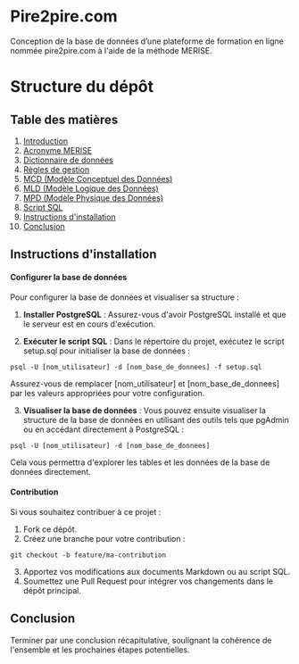 # Pire2pire.com

Conception de la base de données d’une plateforme de formation en ligne nommée pire2pire.com à l'aide de la méthode MERISE.

# Structure du dépôt

## Table des matières

1. [Introduction](./doc/Client/Context.md)
2. [Acronyme MERISE](./doc/Merise/Merise-acronym.md)
3. [Dictionnaire de données](./doc/Merise/Dictionary.md)
4. [Règles de gestion](./doc/Gestion-rules.md)
5. [MCD (Modèle Conceptuel des Données)](./doc/Merise/MCD.md)
6. [MLD (Modèle Logique des Données)](./doc/Merise/MLD.md)
7. [MPD (Modèle Physique des Données)](./doc/Merise/MPD.md)
8. [Script SQL](./doc/Merise/SQL.md)
9. [Instructions d'installation](#instructions-dinstallation)
10. [Conclusion](#conclusion)

## Instructions d'installation

#### Configurer la base de données

Pour configurer la base de données et visualiser sa structure :

1. **Installer PostgreSQL** : Assurez-vous d'avoir PostgreSQL installé et que le serveur est en cours d'exécution.

2. **Exécuter le script SQL** : Dans le répertoire du projet, exécutez le script setup.sql pour initialiser la base de données :

```
psql -U [nom_utilisateur] -d [nom_base_de_donnees] -f setup.sql
```

Assurez-vous de remplacer [nom_utilisateur] et [nom_base_de_donnees] par les valeurs appropriées pour votre configuration.

3. **Visualiser la base de données** : Vous pouvez ensuite visualiser la structure de la base de données en utilisant des outils tels que pgAdmin ou en accédant directement à PostgreSQL :

```
psql -U [nom_utilisateur] -d [nom_base_de_donnees]
```

Cela vous permettra d'explorer les tables et les données de la base de données directement.

#### Contribution

Si vous souhaitez contribuer à ce projet :

1. Fork ce dépôt.
2. Créez une branche pour votre contribution :

```
git checkout -b feature/ma-contribution
```

3. Apportez vos modifications aux documents Markdown ou au script SQL.
4. Soumettez une Pull Request pour intégrer vos changements dans le dépôt principal.

## Conclusion

Terminer par une conclusion récapitulative, soulignant la cohérence de l'ensemble et les prochaines étapes potentielles.
